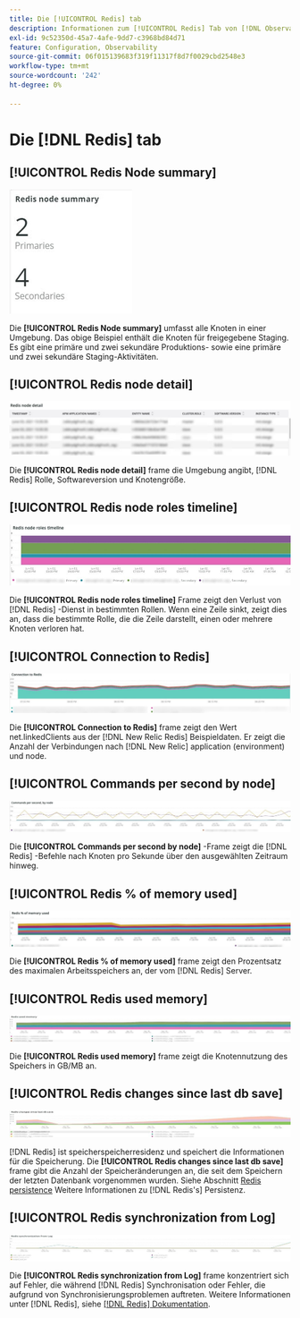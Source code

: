 ```yaml
---
title: Die [!UICONTROL Redis] tab
description: Informationen zum [!UICONTROL Redis] Tab von [!DNL Observation for Adobe Commerce].
exl-id: 9c52350d-45a7-4afe-9dd7-c3968bd84d71
feature: Configuration, Observability
source-git-commit: 06f015139683f319f11317f8d7f0029cbd2548e3
workflow-type: tm+mt
source-wordcount: '242'
ht-degree: 0%

---
```


# Die [!DNL Redis] tab

## [!UICONTROL Redis Node summary]

![Zusammenfassung des Redis-Knotens](../../assets/tools/observation-for-adobe-commerce/redis-tab-1.jpg)

Die **[!UICONTROL Redis Node summary]** umfasst alle Knoten in einer Umgebung. Das obige Beispiel enthält die Knoten für freigegebene Staging. Es gibt eine primäre und zwei sekundäre Produktions- sowie eine primäre und zwei sekundäre Staging-Aktivitäten.

## [!UICONTROL Redis node detail]

![Redis node detail](../../assets/tools/observation-for-adobe-commerce/redis-tab-2.jpg)

Die **[!UICONTROL Redis node detail]** frame die Umgebung angibt, [!DNL Redis] Rolle, Softwareversion und Knotengröße.

## [!UICONTROL Redis node roles timeline]

![Überarbeitet die Timeline der Knotenrollen](../../assets/tools/observation-for-adobe-commerce/redis-tab-3.jpg)

Die **[!UICONTROL Redis node roles timeline]** Frame zeigt den Verlust von [!DNL Redis] -Dienst in bestimmten Rollen. Wenn eine Zeile sinkt, zeigt dies an, dass die bestimmte Rolle, die die Zeile darstellt, einen oder mehrere Knoten verloren hat.

## [!UICONTROL Connection to Redis]

![Verbindung zu Redis](../../assets/tools/observation-for-adobe-commerce/redis-tab-4.jpg)

Die **[!UICONTROL Connection to Redis]** frame zeigt den Wert net.linkedClients aus der [!DNL New Relic Redis] Beispieldaten. Er zeigt die Anzahl der Verbindungen nach [!DNL New Relic] application (environment) und node.

## [!UICONTROL Commands per second by node]

![Befehle pro Sekunde nach Knoten](../../assets/tools/observation-for-adobe-commerce/redis-tab-5.jpg)

Die **[!UICONTROL Commands per second by node]** -Frame zeigt die [!DNL Redis] -Befehle nach Knoten pro Sekunde über den ausgewählten Zeitraum hinweg.

## [!UICONTROL Redis % of memory used]

![Redis % des verwendeten Speichers](../../assets/tools/observation-for-adobe-commerce/redis-tab-6.jpg)

Die **[!UICONTROL Redis % of memory used]** frame zeigt den Prozentsatz des maximalen Arbeitsspeichers an, der vom [!DNL Redis] Server.

## [!UICONTROL Redis used memory]

![Verwendeter Speicher zurücksetzen](../../assets/tools/observation-for-adobe-commerce/redis-tab-7.jpg)

Die **[!UICONTROL Redis used memory]** frame zeigt die Knotennutzung des Speichers in GB/MB an.

## [!UICONTROL Redis changes since last db save]

![Ändert Änderungen seit dem letzten db-Speichern](../../assets/tools/observation-for-adobe-commerce/redis-tab-8.jpg)

[!DNL Redis] ist speicherspeicherresidenz und speichert die Informationen für die Speicherung. Die **[!UICONTROL Redis changes since last db save]** frame gibt die Anzahl der Speicheränderungen an, die seit dem Speichern der letzten Datenbank vorgenommen wurden. Siehe Abschnitt [Redis persistence](https://redis.io/docs/latest/operate/oss_and_stack/management/persistence/) Weitere Informationen zu [!DNL Redis's] Persistenz.

## [!UICONTROL Redis synchronization from Log]

![Redivensynchronisation aus Protokoll](../../assets/tools/observation-for-adobe-commerce/redis-tab-9.jpg)

Die **[!UICONTROL Redis synchronization from Log]** frame konzentriert sich auf Fehler, die während [!DNL Redis] Synchronisation oder Fehler, die aufgrund von Synchronisierungsproblemen auftreten. Weitere Informationen unter [!DNL Redis], siehe [[!DNL Redis] Dokumentation](https://redis.io/docs/).
